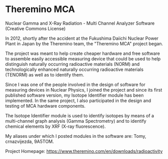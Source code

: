 # Theremino MCA
Nuclear Gamma and X-Ray Radiation - Multi Channel Analyzer Software (Creative Commons License)

In 2012, shortly after the accident at the Fukushima Daiichi Nuclear Power Plant in Japan by the Theremino team, the "Theremino MCA" project began.

The project was meant to help create cheaper hardware and free software to assemble easily accessible measuring device that could be used to help distinguish naturally occurring radioactive materials (NORM) and technologically enhanced naturally occurring radioactive materials (TENORM) as well as to identify them.

Since I was one of the people involved in the design of software for measuring devices in Nuclear Physics, I joined the project and since its first published software version, my Isotope Identifier module has been implemented.
In the same project, I also participated in the design and testing of MCA hardware components.

The Isotope Identifier module is used to identify isotopes by means of a multi-channel graph analysis (Gamma Spectrometry) and to identify chemical elements by XRF (X-ray fluorescence).

My aliases under which I posted modules in the software are: Tomy, crnazvijezda, 9A5TOM.

Project Homepage:
https://www.theremino.com/en/downloads/radioactivity



